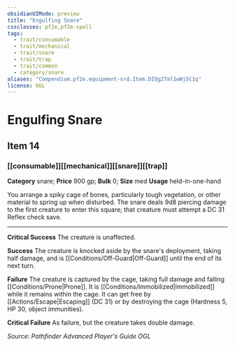 ```yaml
---
obsidianUIMode: preview
title: "Engulfing Snare"
cssclasses: pf2e,pf2e-spell
tags:
  - trait/consumable
  - trait/mechanical
  - trait/snare
  - trait/trap
  - trait/common
  - category/snare
aliases: "Compendium.pf2e.equipment-srd.Item.DIQg2Tml1wWjSC1q"
license: OGL
---
```

# Engulfing Snare
## Item 14
### [[consumable]][[mechanical]][[snare]][[trap]]

**Category** snare; 
**Price** 900 gp; 
**Bulk** 0; **Size** med
**Usage** held-in-one-hand

You arrange a spiky cage of bones, particularly tough vegetation, or other material to spring up when disturbed. The snare deals 9d8 piercing damage to the first creature to enter this square; that creature must attempt a DC 31 Reflex check save.

* * *

**Critical Success** The creature is unaffected.

**Success** The creature is knocked aside by the snare's deployment, taking half damage, and is [[Conditions/Off-Guard|Off-Guard]] until the end of its next turn.

**Failure** The creature is captured by the cage, taking full damage and falling [[Conditions/Prone|Prone]]. It is [[Conditions/Immobilized|Immobilized]] while it remains within the cage. It can get free by [[Actions/Escape|Escaping]] (DC 31) or by destroying the cage (Hardness 5, HP 30, object immunities).

**Critical Failure** As failure, but the creature takes double damage.

*Source: Pathfinder Advanced Player's Guide*
*OGL*